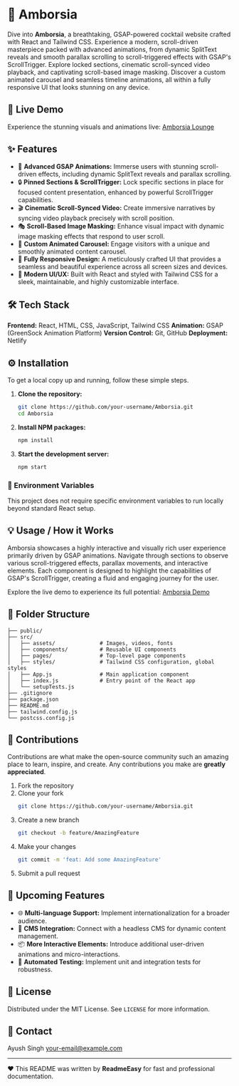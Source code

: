 # 🍹 Amborsia

Dive into **Amborsia**, a breathtaking, GSAP-powered cocktail website crafted with React and Tailwind CSS. Experience a modern, scroll-driven masterpiece packed with advanced animations, from dynamic SplitText reveals and smooth parallax scrolling to scroll-triggered effects with GSAP's ScrollTrigger. Explore locked sections, cinematic scroll-synced video playback, and captivating scroll-based image masking. Discover a custom animated carousel and seamless timeline animations, all within a fully responsive UI that looks stunning on any device.

## 🚀 Live Demo

Experience the stunning visuals and animations live: [Amborsia Lounge](https://amborsialounge.netlify.app/)

## ✨ Features

-   💫 **Advanced GSAP Animations:** Immerse users with stunning scroll-driven effects, including dynamic SplitText reveals and parallax scrolling.
-   🔒 **Pinned Sections & ScrollTrigger:** Lock specific sections in place for focused content presentation, enhanced by powerful ScrollTrigger capabilities.
-   🎬 **Cinematic Scroll-Synced Video:** Create immersive narratives by syncing video playback precisely with scroll position.
-   🎭 **Scroll-Based Image Masking:** Enhance visual impact with dynamic image masking effects that respond to user scroll.
-   🎠 **Custom Animated Carousel:** Engage visitors with a unique and smoothly animated content carousel.
-   📱 **Fully Responsive Design:** A meticulously crafted UI that provides a seamless and beautiful experience across all screen sizes and devices.
-   🎨 **Modern UI/UX:** Built with React and styled with Tailwind CSS for a sleek, maintainable, and highly customizable interface.

## 🛠️ Tech Stack

**Frontend:** React, HTML, CSS, JavaScript, Tailwind CSS
**Animation:** GSAP (GreenSock Animation Platform)
**Version Control:** Git, GitHub
**Deployment:** Netlify

## ⚙️ Installation

To get a local copy up and running, follow these simple steps.

1.  **Clone the repository:**
    ```bash
    git clone https://github.com/your-username/Amborsia.git
    cd Amborsia
    ```

2.  **Install NPM packages:**
    ```bash
    npm install
    ```

3.  **Start the development server:**
    ```bash
    npm start
    ```

### 🔐 Environment Variables

This project does not require specific environment variables to run locally beyond standard React setup.


## 💡 Usage / How it Works

Amborsia showcases a highly interactive and visually rich user experience primarily driven by GSAP animations. Navigate through sections to observe various scroll-triggered effects, parallax movements, and interactive elements. Each component is designed to highlight the capabilities of GSAP's ScrollTrigger, creating a fluid and engaging journey for the user.

Explore the live demo to experience its full potential: [Amborsia Demo](https://ambrosia-lake.vercel.app/)

## 📂 Folder Structure

```
├── public/
├── src/
│   ├── assets/              # Images, videos, fonts
│   ├── components/          # Reusable UI components
│   ├── pages/               # Top-level page components
│   ├── styles/              # Tailwind CSS configuration, global styles
│   ├── App.js               # Main application component
│   ├── index.js             # Entry point of the React app
│   └── setupTests.js
├── .gitignore
├── package.json
├── README.md
├── tailwind.config.js
└── postcss.config.js
```

## 🤝 Contributions

Contributions are what make the open-source community such an amazing place to learn, inspire, and create. Any contributions you make are **greatly appreciated**.

1.  Fork the repository
2.  Clone your fork
    ```bash
    git clone https://github.com/your-username/Amborsia.git
    ```
3.  Create a new branch
    ```bash
    git checkout -b feature/AmazingFeature
    ```
4.  Make your changes
    ```bash
    git commit -m 'feat: Add some AmazingFeature'
    ```
5.  Submit a pull request

## 🔮 Upcoming Features

-   🌐 **Multi-language Support:** Implement internationalization for a broader audience.
-   📝 **CMS Integration:** Connect with a headless CMS for dynamic content management.
-   📦 **More Interactive Elements:** Introduce additional user-driven animations and micro-interactions.
-   🧪 **Automated Testing:** Implement unit and integration tests for robustness.

## 📜 License

Distributed under the MIT License. See `LICENSE` for more information.

## 📧 Contact

Ayush Singh
your-email@example.com

---
❤️ This README was written by **ReadmeEasy** for fast and professional documentation.
